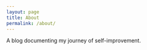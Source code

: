 ```yaml
---
layout: page
title: About
permalink: /about/
---
```


A blog documenting my journey of self-improvement.